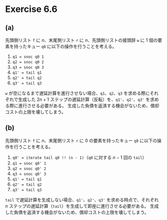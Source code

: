 # Exercise 6.6

## (a)

先頭側リスト `f` に $n$、末尾側リスト `r` に $n$、先頭側リストの接頭辞 `w` に $1$ 個の要素を持ったキュー `q0` に以下の操作を行うことを考える。

1. `q1 = snoc q0 1`
1. `q2 = snoc q0 2`
1. `q3 = snoc q0 3`
1. `q1' = tail q1`
1. `q2' = tail q2`
1. `q3' = tail q3`

`w` が空になるまで遅延計算を進行させない場合、`q1`、`q2`、`q3` を求める際にそれぞれで生成した $2n + 1$ ステップの遅延計算（反転）を、`q1'`、`q2'`、`q3'` を求める際に進行させる必要がある。
生成した負債を返済する機会がないため、償却コストの上限を壊してしまう。

## (b)

先頭側リスト `f` に $n$、末尾側リスト `r` に $0$ の要素を持ったキュー `q0` に以下の操作を行うことを考える。

1. `q0' = iterate tail q0 !! (n - 1)`（`q0` に対する $n-1$ 回の `tail`）
1. `q1 = snoc q0' 1`
1. `q2 = snoc q0' 2`
1. `q3 = snoc q0' 3`
1. `q1' = tail q1`
1. `q2' = tail q2`
1. `q3' = tail q3`

`tail` で遅延計算を生成しない場合、`q1'`、`q2'`、`q3'` を求める時点で、それぞれ $n$ ステップの遅延計算（`tail`）を生成して即座に進行させる必要がある。
生成した負債を返済する機会がないため、償却コストの上限を壊してしまう。
